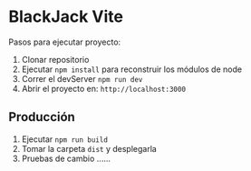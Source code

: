 # BlackJack Vite

Pasos para ejecutar proyecto:

1. Clonar repositorio
2. Ejecutar ```npm install``` para reconstruir los módulos de node
3. Correr el devServer ```npm run dev```
4. Abrir el proyecto en: ```http://localhost:3000```

## Producción

1. Ejecutar ```npm run build```
2. Tomar la carpeta ```dist``` y desplegarla
3. Pruebas de cambio ......